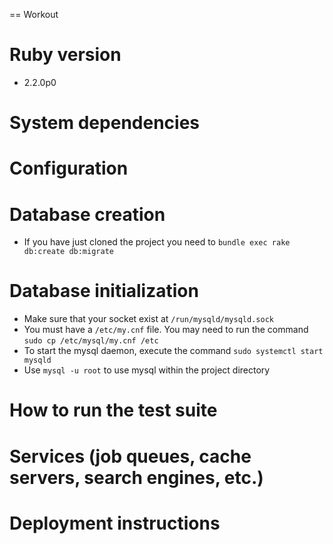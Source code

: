 == Workout

# Ruby version
  - 2.2.0p0

# System dependencies

# Configuration

# Database creation
  - If you have just cloned the project you need to `bundle exec rake db:create db:migrate`

# Database initialization
  - Make sure that your socket exist at `/run/mysqld/mysqld.sock`
  - You must have a `/etc/my.cnf` file. You may need to run the command `sudo cp /etc/mysql/my.cnf /etc`
  - To start the mysql daemon, execute the command `sudo systemctl start mysqld`
  - Use `mysql -u root` to use mysql within the project directory


# How to run the test suite

# Services (job queues, cache servers, search engines, etc.)

# Deployment instructions
